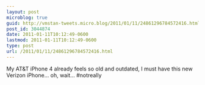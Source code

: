 ```yaml
---
layout: post
microblog: true
guid: http://vmstan-tweets.micro.blog/2011/01/11/24861296784572416.html
post_id: 3044874
date: 2011-01-11T10:12:49-0600
lastmod: 2011-01-11T10:12:49-0600
type: post
url: /2011/01/11/24861296784572416.html
---
```

My AT&T iPhone 4 already feels so old and outdated, I must have this new Verizon iPhone... oh, wait... #notreally
